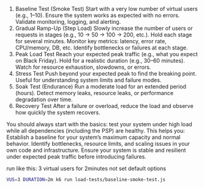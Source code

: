1. Baseline Test (Smoke Test)
   Start with a very low number of virtual users (e.g., 1–10).
   Ensure the system works as expected with no errors.
   Validate monitoring, logging, and alerting.
2. Gradual Ramp-Up (Step Load)
   Slowly increase the number of users or requests in stages (e.g., 10 → 50 → 100 → 200, etc.).
   Hold each stage for several minutes.
   Monitor key metrics: latency, error rate, CPU/memory, DB, etc.
   Identify bottlenecks or failures at each stage.
3. Peak Load Test
   Reach your expected peak traffic (e.g., what you expect on Black Friday).
   Hold for a realistic duration (e.g., 30–60 minutes).
   Watch for resource exhaustion, slowdowns, or errors.
4. Stress Test
   Push beyond your expected peak to find the breaking point.
   Useful for understanding system limits and failure modes.
5. Soak Test (Endurance)
   Run a moderate load for an extended period (hours).
   Detect memory leaks, resource leaks, or performance degradation over time.
6. Recovery Test
   After a failure or overload, reduce the load and observe how quickly the system recovers.

You should always start with the basics: test your system under high load while all dependencies (including the PSP) are
healthy. This helps you:
Establish a baseline for your system’s maximum capacity and normal behavior.
Identify bottlenecks, resource limits, and scaling issues in your own code and infrastructure.
Ensure your system is stable and resilient under expected peak traffic before introducing failures.

run like this:
3 virtual users for 2minutes not set default options

```bash
VUS=3 DURATION=2m k6 run load-tests/baseline-smoke-test.js
```